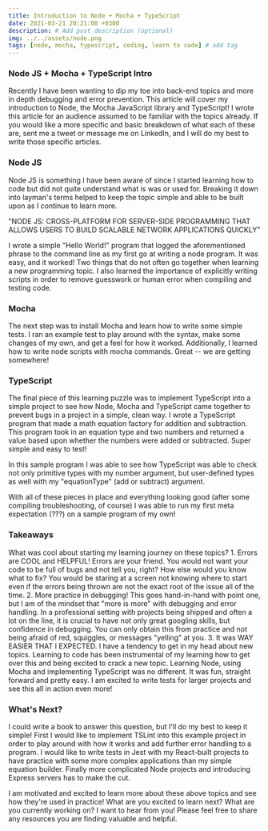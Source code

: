 ```yaml
---
title: Introduction to Node + Mocha + TypeScript
date: 2021-03-21 20:21:00 +0300
description: # Add post description (optional)
img: ../../assets/node.png
tags: [node, mocha, typescript, coding, learn to code] # add tag
---
```


### Node JS + Mocha + TypeScript Intro

Recently I have been wanting to dip my toe into back-end topics and more in depth debugging and error prevention. This article will cover my introduction to Node, the Mocha JavaScript library and TypeScript!
I wrote this article for an audience assumed to be familiar with the topics already. If you would like a more specific and basic breakdown of what each of these are, sent me a tweet or message me on LinkedIn, and I will do my best to write those specific articles.

### Node JS

Node JS is something I have been aware of since I started learning how to code but did not quite understand what is was or used for. Breaking it down into layman's terms helped to keep the topic simple and able to be built upon as I continue to learn more.

"NODE JS: CROSS-PLATFORM FOR SERVER-SIDE PROGRAMMING THAT ALLOWS USERS TO BUILD SCALABLE NETWORK APPLICATIONS QUICKLY"

I wrote a simple "Hello World!" program that logged the aforementioned phrase to the command line as my first go at writing a node program. It was easy, and it worked! Two things that do not often go together when learning a new programming topic. I also learned the importance of explicitly writing scripts in order to remove guesswork or human error when compiling and testing code.

### Mocha

The next step was to install Mocha and learn how to write some simple tests. I ran an example test to play around with the syntax, make some changes of my own, and get a feel for how it worked. Additionally, I learned how to write node scripts with mocha commands. Great -- we are getting somewhere!

### TypeScript

The final piece of this learning puzzle was to implement TypeScript into a simple project to see how Node, Mocha and TypeScript came together to prevent bugs in a project in a simple, clean way.
I wrote a TypeScript program that made a math equation factory for addition and subtraction. This program took in an equation type and two numbers and returned a value based upon whether the numbers were added or subtracted. Super simple and easy to test!

In this sample program I was able to see how TypeScript was able to check not only primitive types with my number argument, but user-defined types as well with my "equationType" (add or subtract) argument.

With all of these pieces in place and everything looking good (after some compiling troubleshooting, of course) I was able to run my first meta expectation (???) on a sample program of my own!

### Takeaways

What was cool about starting my learning journey on these topics? 1. Errors are COOL and HELPFUL! Errors are your friend. You would not want your code to be full of bugs and not tell you, right? How else would you know what to fix? You would be staring at a screen not knowing where to start even if the errors being thrown are not the exact root of the issue all of the time. 2. More practice in debugging! This goes hand-in-hand with point one, but I am of the mindset that "more is more" with debugging and error handling. In a professional setting with projects being shipped and often a lot on the line, it is crucial to have not only great googling skills, but confidence in debugging. You can only obtain this from practice and not being afraid of red, squiggles, or messages "yelling" at you. 3. It was WAY EASIER THAT I EXPECTED. I have a tendency to get in my head about new topics. Learning to code has been instrumental of my learning how to get over this and being excited to crack a new topic. Learning Node, using Mocha and implementing TypeScript was no different. It was fun, straight forward and pretty easy. I am excited to write tests for larger projects and see this all in action even more!

### What's Next?

I could write a book to answer this question, but I'll do my best to keep it simple!
First I would like to implement TSLint into this example project in order to play around with how it works and add further error handling to a program.
I would like to write tests in Jest with my React-built projects to have practice with some more complex applications than my simple equation builder.
Finally more complicated Node projects and introducing Express servers has to make the cut.

I am motivated and excited to learn more about these above topics and see how they're used in practice!
What are you excited to learn next? What are you currently working on? I want to hear from you! Please feel free to share any resources you are finding valuable and helpful.
